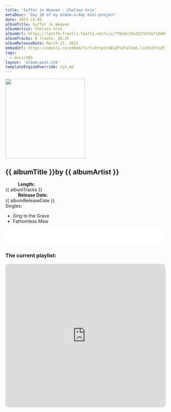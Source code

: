 ```yaml
---
title: 'Suffer in Heaven - Chelsea Grin'
metaDesc: 'Day 26 of my album-a-day mini-project'
date: 2023-12-05
albumTitle: Suffer in Heaven
albumArtist: Chelsea Grin
albumArt: https://lastfm.freetls.fastly.net/i/u/770x0/29cd227bf2ef1d49ec5fdbfcd82eca77.jpg#29cd227bf2ef1d49ec5fdbfcd82eca77
albumTracks: 8 Tracks, 26:45
albumReleaseDate: March 17, 2023
embedUrl: https://odesli.co/embed/?url=https%3A%2F%2Falbum.link%2Fi%2F1637988435&theme=light
tags:
  - music365
layout: 'album-post.njk'
templateEngineOverride: njk,md
---
```


<aside class="album-profile">
  <div class="album-profile__image">
    <img class="album-image" width="250" height="250" crossorigin="anonymous" src="{{ albumArt }}"/>
  </div>
  <div class="aside__content">
    <h1><strong>{{ albumTitle }}</strong>by {{ albumArtist }}</h1>
    <dl>
      <div>
        <dd><strong>Length:</strong></dd>
        <dt>{{ albumTracks }}</dt>
      </div>
      <div>
        <dd><strong>Release Date:</strong></dd>
        <dt>{{ albumReleaseDate }}</dt>
      </div>
      <div class="singles">
        <span>Singles:</span>
        <ul>
          <li>Sing to the Grave</li>
          <li>Fathomless Maw</li>
        </ul>
      </div>
    </dl>
    <div class="color-grid">
      <div class="color-grid__container">
					<span class="color color--1"></span>
					<span class="color color--2"></span>
					<span class="color color--3"></span>
      </div>
    </div>
  </div>
</aside>

<iframe width="100%" height="52" src={{ embedUrl }} frameborder="0" allowfullscreen sandbox="allow-same-origin allow-scripts allow-presentation allow-popups allow-popups-to-escape-sandbox" allow="clipboard-read; clipboard-write"></iframe>

### The current playlist:

<iframe allow="autoplay *; encrypted-media *; fullscreen *; clipboard-write" frameborder="0" height="450" style="width:100%;max-width:660px;overflow:hidden;border-radius:10px;" sandbox="allow-forms allow-popups allow-same-origin allow-scripts allow-storage-access-by-user-activation allow-top-navigation-by-user-activation" src="https://embed.music.apple.com/gb/playlist/music365/pl.u-AkAmEd9ix4MAZYJ"></iframe>
